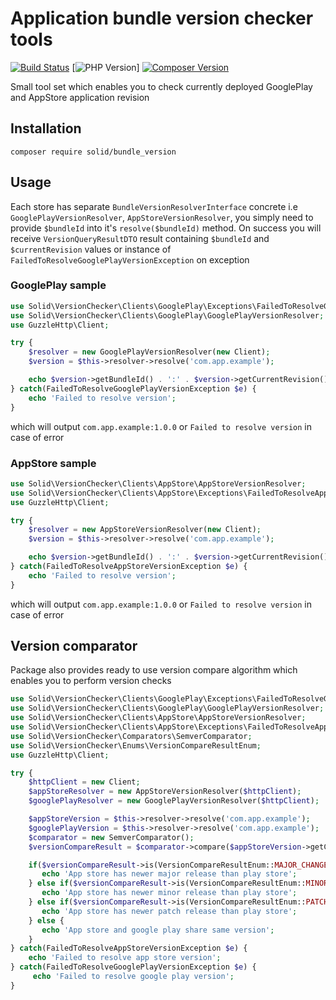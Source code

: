 # Application bundle version checker tools

[![Build Status](https://travis-ci.com/ica4c/bundle_version.svg?branch=master)](https://travis-ci.org/ica4c/bundle_version)
[![PHP Version](https://img.shields.io/travis/php-v/ica4c/bundle_version)]
[![Composer Version](https://img.shields.io/packagist/v/solid/bundle_version)](https://packagist.org/packages/solid/bundle_version)

Small tool set which enables you to check currently deployed GooglePlay and AppStore application revision

## Installation

`composer require solid/bundle_version`

## Usage

Each store has separate `BundleVersionResolverInterface` concrete
i.e `GooglePlayVersionResolver`, `AppStoreVersionResolver`, you simply need to provide
`$bundleId` into it's `resolve($bundleId)` method. On success you will receive
`VersionQueryResultDTO` result containing `$bundleId` and `$currentRevision` values or
instance of `FailedToResolveGooglePlayVersionException` on exception

### GooglePlay sample

```php
use Solid\VersionChecker\Clients\GooglePlay\Exceptions\FailedToResolveGooglePlayVersionException;
use Solid\VersionChecker\Clients\GooglePlay\GooglePlayVersionResolver;
use GuzzleHttp\Client;

try {
    $resolver = new GooglePlayVersionResolver(new Client);
    $version = $this->resolver->resolve('com.app.example');

    echo $version->getBundleId() . ':' . $version->getCurrentRevision();
} catch(FailedToResolveGooglePlayVersionException $e) {
    echo 'Failed to resolve version';
}
```

which will output `com.app.example:1.0.0` or `Failed to resolve version` in case of error

### AppStore sample

```php
use Solid\VersionChecker\Clients\AppStore\AppStoreVersionResolver;
use Solid\VersionChecker\Clients\AppStore\Exceptions\FailedToResolveAppStoreVersionException;
use GuzzleHttp\Client;

try {
    $resolver = new AppStoreVersionResolver(new Client);
    $version = $this->resolver->resolve('com.app.example');

    echo $version->getBundleId() . ':' . $version->getCurrentRevision();
} catch(FailedToResolveAppStoreVersionException $e) {
    echo 'Failed to resolve version';
}
```

which will output `com.app.example:1.0.0` or `Failed to resolve version` in case of error

## Version comparator

Package also provides ready to use version compare algorithm which enables you to perform version checks

```php
use Solid\VersionChecker\Clients\GooglePlay\Exceptions\FailedToResolveGooglePlayVersionException;
use Solid\VersionChecker\Clients\GooglePlay\GooglePlayVersionResolver;
use Solid\VersionChecker\Clients\AppStore\AppStoreVersionResolver;
use Solid\VersionChecker\Clients\AppStore\Exceptions\FailedToResolveAppStoreVersionException;
use Solid\VersionChecker\Comparators\SemverComparator;
use Solid\VersionChecker\Enums\VersionCompareResultEnum;
use GuzzleHttp\Client;

try {
    $httpClient = new Client;
    $appStoreResolver = new AppStoreVersionResolver($httpClient);
    $googlePlayResolver = new GooglePlayVersionResolver($httpClient);

    $appStoreVersion = $this->resolver->resolve('com.app.example');
    $googlePlayVersion = $this->resolver->resolve('com.app.example');
    $comparator = new SemverComparator();
    $versionCompareResult = $comparator->compare($appStoreVersion->getCurrentRevision(), $googlePlayVersion->getCurrentRevision())

    if($versionCompareResult->is(VersionCompareResultEnum::MAJOR_CHANGE)) {
       echo 'App store has newer major release than play store';
    } else if($versionCompareResult->is(VersionCompareResultEnum::MINOR_CHANGE)) {
       echo 'App store has newer minor release than play store';
    } else if($versionCompareResult->is(VersionCompareResultEnum::PATCH)) {
       echo 'App store has newer patch release than play store';
    } else {
       echo 'App store and google play share same version';
    }
} catch(FailedToResolveAppStoreVersionException $e) {
    echo 'Failed to resolve app store version';
} catch(FailedToResolveGooglePlayVersionException $e) {
     echo 'Failed to resolve google play version';
}
```
